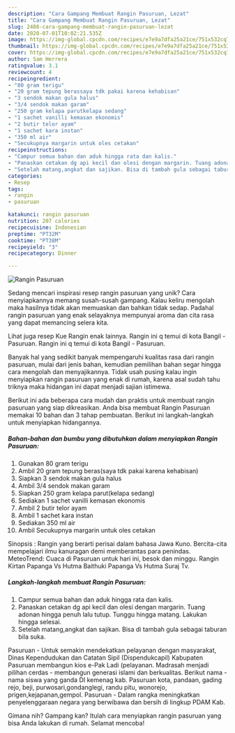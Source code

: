 ```yaml
---
description: "Cara Gampang Membuat Rangin Pasuruan, Lezat"
title: "Cara Gampang Membuat Rangin Pasuruan, Lezat"
slug: 2408-cara-gampang-membuat-rangin-pasuruan-lezat
date: 2020-07-01T10:02:21.535Z
image: https://img-global.cpcdn.com/recipes/e7e9a7dfa25a21ce/751x532cq70/rangin-pasuruan-foto-resep-utama.jpg
thumbnail: https://img-global.cpcdn.com/recipes/e7e9a7dfa25a21ce/751x532cq70/rangin-pasuruan-foto-resep-utama.jpg
cover: https://img-global.cpcdn.com/recipes/e7e9a7dfa25a21ce/751x532cq70/rangin-pasuruan-foto-resep-utama.jpg
author: Sam Herrera
ratingvalue: 3.1
reviewcount: 4
recipeingredient:
- "80 gram terigu"
- "20 gram tepung berassaya tdk pakai karena kehabisan"
- "3 sendok makan gula halus"
- "3/4 sendok makan garam"
- "250 gram kelapa parutkelapa sedang"
- "1 sachet vanilli kemasan ekonomis"
- "2 butir telor ayam"
- "1 sachet kara instan"
- "350 ml air"
- "Secukupnya margarin untuk oles cetakan"
recipeinstructions:
- "Campur semua bahan dan aduk hingga rata dan kalis."
- "Panaskan cetakan dg api kecil dan olesi dengan margarin. Tuang adonan hingga penuh lalu tutup. Tunggu hingga matang. Lakukan hingga selesai."
- "Setelah matang,angkat dan sajikan. Bisa di tambah gula sebagai taburan bila suka."
categories:
- Resep
tags:
- rangin
- pasuruan

katakunci: rangin pasuruan 
nutrition: 207 calories
recipecuisine: Indonesian
preptime: "PT32M"
cooktime: "PT38M"
recipeyield: "3"
recipecategory: Dinner

---
```



![Rangin Pasuruan](https://img-global.cpcdn.com/recipes/e7e9a7dfa25a21ce/751x532cq70/rangin-pasuruan-foto-resep-utama.jpg)

Sedang mencari inspirasi resep rangin pasuruan yang unik? Cara menyiapkannya memang susah-susah gampang. Kalau keliru mengolah maka hasilnya tidak akan memuaskan dan bahkan tidak sedap. Padahal rangin pasuruan yang enak selayaknya mempunyai aroma dan cita rasa yang dapat memancing selera kita.

Lihat juga resep Kue Rangin enak lainnya. Rangin ini q temui di kota Bangil - Pasuruan. Rangin ini q temui di kota Bangil - Pasuruan.

Banyak hal yang sedikit banyak mempengaruhi kualitas rasa dari rangin pasuruan, mulai dari jenis bahan, kemudian pemilihan bahan segar hingga cara mengolah dan menyajikannya. Tidak usah pusing kalau ingin menyiapkan rangin pasuruan yang enak di rumah, karena asal sudah tahu triknya maka hidangan ini dapat menjadi sajian istimewa.


Berikut ini ada beberapa cara mudah dan praktis untuk membuat rangin pasuruan yang siap dikreasikan. Anda bisa membuat Rangin Pasuruan memakai 10 bahan dan 3 tahap pembuatan. Berikut ini langkah-langkah untuk menyiapkan hidangannya.

<!--inarticleads1-->

##### Bahan-bahan dan bumbu yang dibutuhkan dalam menyiapkan Rangin Pasuruan:

1. Gunakan 80 gram terigu
1. Ambil 20 gram tepung beras(saya tdk pakai karena kehabisan)
1. Siapkan 3 sendok makan gula halus
1. Ambil 3/4 sendok makan garam
1. Siapkan 250 gram kelapa parut(kelapa sedang)
1. Sediakan 1 sachet vanilli kemasan ekonomis
1. Ambil 2 butir telor ayam
1. Ambil 1 sachet kara instan
1. Sediakan 350 ml air
1. Ambil Secukupnya margarin untuk oles cetakan


Sinopsis : Rangin yang berarti perisai dalam bahasa Jawa Kuno. Bercita-cita mempelajari ilmu kanuragan demi memberantas para penindas. MeteoTrend: Cuaca di Pasuruan untuk hari ini, besok dan minggu. Rangin Kirtan Papanga Vs Hutma Baithuki Papanga Vs Hutma Suraj Tv. 

<!--inarticleads2-->

##### Langkah-langkah membuat Rangin Pasuruan:

1. Campur semua bahan dan aduk hingga rata dan kalis.
1. Panaskan cetakan dg api kecil dan olesi dengan margarin. Tuang adonan hingga penuh lalu tutup. Tunggu hingga matang. Lakukan hingga selesai.
1. Setelah matang,angkat dan sajikan. Bisa di tambah gula sebagai taburan bila suka.


Pasuruan - Untuk semakin mendekatkan pelayanan dengan masyarakat, Dinas Kependudukan dan Catatan Sipil (Dispendukcapil) Kabupaten Pasuruan membangun kios e-Pak Ladi (pelayanan. Madrasah menjadi pilihan cerdas - membangun generasi islami dan berkualitas. Berikut nama - nama siswa yang ganda DI kemenag kab. Pasuruan kota, pandaan, gading rejo, beji, purwosari,gondanglegi, randu pitu, wonorejo, prigen,kejapanan,gempol. Pasuruan - Dalam rangka meningkatkan penyelenggaraan negara yang berwibawa dan bersih di lingkup PDAM Kab. 

Gimana nih? Gampang kan? Itulah cara menyiapkan rangin pasuruan yang bisa Anda lakukan di rumah. Selamat mencoba!
